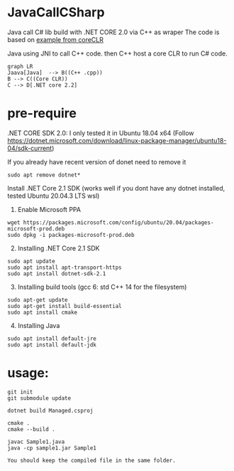# JavaCallCSharp
Java call C# lib build with .NET CORE 2.0 via C++ as wraper
The code is based on [example from coreCLR](https://github.com/dotnet/coreclr/tree/master/src/coreclr/hosts/unixcoreruncommon)

Java using JNI to call C++ code. then C++ host a core CLR to run C# code.

```mermaid
graph LR
Jaava[Java]  --> B((C++ .cpp))
B --> C((Core CLR))
C --> D[.NET core 2.2]
```

# pre-require

.NET CORE SDK 2.0: I only tested it in Ubuntu 18.04 x64 (Follow https://dotnet.microsoft.com/download/linux-package-manager/ubuntu18-04/sdk-current)

If you already have recent version of donet need to remove it

```
sudo apt remove dotnet*
```
Install .NET Core 2.1 SDK (works well if you dont have any dotnet installed, tested  Ubuntu 20.04.3 LTS wsl)

1. Enable Microsoft PPA

```
wget https://packages.microsoft.com/config/ubuntu/20.04/packages-microsoft-prod.deb 
sudo dpkg -i packages-microsoft-prod.deb
```

2. Installing .NET Core 2.1 SDK

```
sudo apt update 
sudo apt install apt-transport-https 
sudo apt install dotnet-sdk-2.1 
```

3. Installing build tools (gcc 6: std C++ 14 for the filesystem)

```
sudo apt-get update
sudo apt-get install build-essential
sudo apt install cmake
```

4. Installing Java

```
sudo apt install default-jre
sudo apt install default-jdk
```

# usage:
```
git init
git submodule update

dotnet build Managed.csproj

cmake .
cmake --build . 

javac Sample1.java
java -cp sample1.jar Sample1 
```

`You should keep the compiled file in the same folder.`
